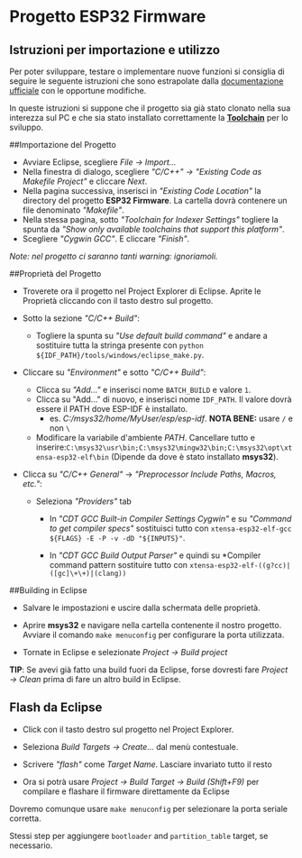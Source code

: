 # Progetto ESP32 Firmware

## Istruzioni per importazione e utilizzo
Per poter sviluppare, testare o implementare nuove funzioni si consiglia di seguire le seguente istruzioni che sono estrapolate dalla [documentazione ufficiale](http://esp-idf.readthedocs.io/en/latest/get-started/index.html#start-a-project) con le opportune modifiche.

In queste istruzioni si suppone che il progetto sia già stato clonato nella sua interezza sul PC e che sia stato installato correttamente la [**Toolchain**](http://esp-idf.readthedocs.io/en/latest/get-started/index.html#setup-toolchain) per lo sviluppo.

##Importazione del Progetto


* Avviare Eclipse, scegliere *File -> Import...*
* Nella finestra di dialogo, scegliere *"C/C++" -> "Existing Code as Makefile Project"* e cliccare *Next*.
* Nella pagina successiva, inserisci in *"Existing Code Location"* la directory del progetto **ESP32 Firmware**. La cartella dovrà contenere un file denominato *"Makefile"*.
* Nella stessa pagina, sotto *"Toolchain for Indexer Settings"* togliere la spunta da *"Show only available toolchains that support this platform"*.
* Scegliere *"Cygwin GCC"*. E cliccare *"Finish"*.

*Note: nel progetto ci saranno tanti warning: ignoriamoli.*

##Proprietà del Progetto


* Troverete ora il progetto nel Project Explorer di Eclipse. Aprite le Proprietà cliccando con il tasto destro sul progetto.

* Sotto la sezione *"C/C++ Build"*:

  * Togliere la spunta su *"Use default build command"* e andare a sostituire tutta la stringa presente con ``python ${IDF_PATH}/tools/windows/eclipse_make.py``.

* Cliccare su *"Environment"* e sotto *"C/C++ Build"*:

  * Clicca su *"Add..."* e inserisci nome ``BATCH_BUILD`` e valore ``1``.
  * Clicca su "Add..." di nuovo, e inserisci nome ``IDF_PATH``. Il valore dovrà essere il PATH dove ESP-IDF è installato.
    * es. *C:/msys32/home/MyUser/esp/esp-idf*. **NOTA BENE:** usare `/` e non `\`
  * Modificare la variabile d'ambiente *PATH*. Cancellare tutto e inserire:``C:\msys32\usr\bin;C:\msys32\mingw32\bin;C:\msys32\opt\xtensa-esp32-elf\bin`` (Dipende da dove è stato installato **msys32**).

* Clicca su *"C/C++ General"* -> *"Preprocessor Include Paths, Macros, etc."*:

  * Seleziona *"Providers"* tab

     * In *"CDT GCC Built-in Compiler Settings Cygwin"* e su *"Command to get compiler specs"* sostituisci tutto con ``xtensa-esp32-elf-gcc ${FLAGS} -E -P -v -dD "${INPUTS}"``.

     * In *"CDT GCC Build Output Parser"* e quindi su  *Compiler command pattern sostituire tutto con ``xtensa-esp32-elf-((g?cc)|([gc]\+\+)|(clang))``

##Building in Eclipse

* Salvare le impostazioni e uscire dalla schermata delle proprietà.

* Aprire **msys32** e navigare nella cartella contenente il nostro progetto. Avviare il comando ``make menuconfig`` per configurare la porta utilizzata.


* Tornate in Eclipse e selezionate *Project -> Build project*

**TIP**: Se avevi già fatto una build fuori da Eclipse, forse dovresti fare *Project -> Clean* prima di fare un altro build in Eclipse.

Flash da Eclipse
------------------

* Click con il tasto destro sul progetto nel Project Explorer.

* Seleziona *Build Targets -> Create...* dal menù contestuale.

* Scrivere *"flash"* come *Target Name*. Lasciare invariato tutto il resto

* Ora si potrà usare *Project -> Build Target -> Build (Shift+F9)* per compilare e flashare il firmware direttamente da Eclipse

Dovremo comunque usare `make menuconfig` per selezionare la porta seriale corretta. 

Stessi step per aggiungere ``bootloader`` and ``partition_table`` target, se necessario.